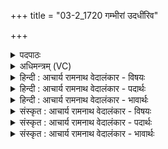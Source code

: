 +++
title = "03-2_1720 गम्भीरां उदधींरिव"

+++
<details><summary>पदपाठः</summary>

वृ꣣त्रखादः꣢। वृ꣣त्र। खादः꣢। व꣣लꣳरुजः꣢। व꣣लम्। रुजः꣢। पु꣣रा꣢म्। द꣣र्मः꣢। अ꣣पा꣢म्। अ꣣जः꣢। स्था꣡ता꣢꣯। र꣡थ꣢꣯स्य। ह꣡र्योः꣢꣯। अ꣣भिस्वरे꣢। अ꣣भि। स्वरे꣢। इ꣡न्द्रः꣢꣯। दृ꣣ढा꣢। चि꣣त्। आरुजः꣢। आ꣣। रुजः꣢। १७१९।
</details>

<details><summary>अधिमन्त्रम् (VC)</summary>

- इन्द्रः
- विश्वामित्रो गाथिनः
- बृहती
- मध्यमः
</details>

<details><summary>हिन्दी : आचार्य रामनाथ वेदालंकार - विषयः</summary>

अब जीवात्मा का कर्तव्य बताते हैं।
</details>

<details><summary>हिन्दी : आचार्य रामनाथ वेदालंकार - पदार्थः</summary>

पदार्थान्वय -  (इन्द्रः) मनुष्य का आत्मा (वृत्रखादः) पापों का भक्षक, (वलंरुजः) धर्म पर पर्दा डालनेवाले काम,क्रोध आदि को चकनाचूर करनेवाला, (पुरां दर्मः) शत्रु की नगरियों को विदीर्ण करनेवाला, (अपाम् अजः) कर्मों को गति देनेवाला, (हर्योः) ज्ञानेन्द्रिय और कर्मेन्द्रिय रूप घोड़ों के (रथस्य) शरीररूप रथ का (स्थाता) अधिष्ठाता और (अभिस्वरे) देवासुरसङ्ग्राम में (दृढा चित्) दृढ से दृढ विघ्न आदि को (आ रुजः) चकनाचूर कर देनेवाला होवे ॥२॥
</details>

<details><summary>हिन्दी : आचार्य रामनाथ वेदालंकार - भावार्थः</summary>

भावार्थ -  मनुष्यों को चाहिए कि वे अपने आत्मा की शक्ति को समझ कर,उसका प्रयोग करके,सब बाधाओं का उन्मूलन करके अभ्युदय और निःश्रेयसरूप लक्ष्य को प्राप्त करें ॥२॥
</details>

<details><summary>संस्कृत : आचार्य रामनाथ वेदालंकार - विषयः</summary>

अथ जीवात्मनः कर्त्तव्यमाह।
</details>

<details><summary>संस्कृत : आचार्य रामनाथ वेदालंकार - पदार्थः</summary>

पदार्थान्वय -  (इन्द्रः) मनुष्यस्यात्मा (वृत्रखादः) पापभक्षकः, (वलंरुजः) धर्माच्छादकस्य कामक्रोधादेः भङ्क्ता, (पुरां दर्मः) शत्रुनगरीणां विदारकः, (अपाम् अजः) कर्मणां गतिप्रदाता, (हर्योः) ज्ञानेन्द्रियकर्मेन्द्रियरूपयोः अश्वयोः (रथस्य) देहरथस्य (स्थाता) अधिष्ठाता, (अभिस्वरे) देवासुरसंग्रामे च (दृढा चित्) दृढान्यपि विघ्नादीनि (आरुजः) आमर्दयिता भवेत् ॥२॥२
</details>

<details><summary>संस्कृत : आचार्य रामनाथ वेदालंकार - भावार्थः</summary>

भावार्थ -  मनुष्याः स्वात्मशक्तिं विभाव्य तां प्रयुज्य सर्वा बाधा उद्धूयाभ्युदयनिःश्रेयसरूपं लक्ष्यं प्राप्नुवन्तु ॥२॥
</details>